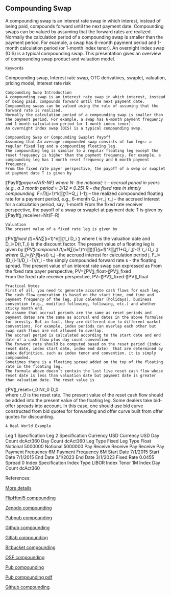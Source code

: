 ## Compounding Swap
   
A compounding swap is an interest rate swap in which interest, instead of being paid, compounds forward until the next payment date. Compounding swaps can be valued by assuming that the forward rates are realized. Normally the calculation period of a compounding swap is smaller than the payment period. For example, a swap has 6-month payment period and 1-month calculation period (or 1-month index tenor). An overnight index swap (OIS) is a typical compounding swap. This presentation gives an overview of compounding swap product and valuation model. 

	Keywords
Compounding swap, Interest rate swap, OTC derivatives, swaplet, valuation, pricing model, interest rate risk

	Compounding Swap Introduction
	A compounding swap is an interest rate swap in which interest, instead of being paid, compounds forward until the next payment date.
	Compounding swaps can be valued using the rule of assuming that the forward rate is realized.
	Normally the calculation period of a compounding swap is smaller than the payment period. For example, a swap has 6-month payment frequency and 1-month calculation period (or 1-month index tenor).
	An overnight index swap (OIS) is a typical compounding swap.

	Compounding Swap or Compounding Swaplet Payoff
	Assuming that An average compounded swap consists of two legs: a regular fixed leg and a compounding floating leg.
	The compounding leg is similar to a regular floating leg except the reset frequency is higher than the payment frequency. For example, a compounding leg has 1 month reset frequency and 6 month payment frequency.
	From the fixed rate payer perspective, the payoff of a swap or swaplet at payment date T is given by
〖Payff〗_payer=NτR-NF)
where 
N- the notional;
 τ – accrual period in years (e.g., a 3 month period ≈ 3/12 = 0.25)
R – the fixed rate in simply compounding.
F=∏_(j=1)^k▒〖(1+Q_j )-1〗 – the realized compounded floating rate for a payment period, e.g., 6-month
Q_j=r_j τ_j – the accrued interest for a calculation period, say, 1-month
	From the fixed rate receiver perspective, the payoff of a swap or swaplet at payment date T is given by
〖Payff〗_receiver=Nτ(F-R)

	Valuation
	The present value of a fixed rate leg is given by

〖PV〗_fixed (t)=RN∑_(i=1)^n▒〖τ_i D_i 〗
where t is the valuation date and D_i=D(t,T_i) is the discount factor.
	The present value of a floating leg is given by
〖PV〗_compound (t)=N∑_(i=1)^n▒〖(∏_(j=1)^k▒〖(1+Q_i 〗)-1) τ_i D_i 〗
where
Q_j=〖(r〗_(j+s)) τ_j –the accrued interest for calculation period j.
 F_i=(D_(i-1)/D_i -1)/τ_i - the simply compounded forward rate
s - the floating spread.
	The present value of an interest rate swap can expressed as
	From the fixed rate payer perspective, PV=〖PV〗_float-〖PV〗_fixed		
	From the fixed rate receiver perspective, PV=〖PV〗_fixed-〖PV〗_float

	Practical Notes
	First of all, you need to generate accurate cash flows for each leg. The cash flow generation is based on the start time, end time and payment frequency of the leg, plus calendar (holidays), business convention (e.g., modified following, following, etc.) and whether sticky month end.
	We assume that accrual periods are the same as reset periods and payment dates are the same as accrual end dates in the above formulas for brevity. But in fact, they are different due to different market conventions. For example, index periods can overlap each other but swap cash flows are not allowed to overlap.
	The accrual period is calculated according to the start date and end date of a cash flow plus day count convention 
	The forward rate should be computed based on the reset period (index reset date, index start date, index end date)  that are determined by index definition, such as index tenor and convention. it is simply compounded.
	Sometimes there is a floating spread added on the top of the floating rate in the floating leg.
	The formula above doesn’t contain the last live reset cash flow whose reset date is less than valuation date but payment date is greater than valuation date. The reset value is
〖PV〗_reset=r_0 Nτ_0 D_0  
where r_0 is the reset rate. 
	The present value of the reset cash flow should be added into the present value of the floating leg.
	Some dealers take bid-offer spreads into account. In this case, one should use bid curve constructed from bid quotes for forwarding and offer curve built from offer quotes for discounting.

	A Real World Example
Leg 1 Specification	Leg 2 Specification
Currency	USD	Currency	USD
Day Count	dcAct360	Day Count	dcAct360
Leg Type	Fixed	Leg Type	Float
Notional	5000000	Notional	5000000
Pay Receive	Receive	Pay Receive	Pay
Payment Frequency	6M	Payment Frequency	6M
Start Date	7/1/2015	Start Date	7/1/2015
End Date	3/1/2023	End Date	3/1/2023
Fixed Rate	0.0455	Spread	0
		Index Specification
		Index Type	LIBOR
		Index Tenor	1M
		Index Day Count	dcAct360


References:

		
[More details](./IrCompoundingSwap-32.pdf)
   
[FlipHtml5 compounding](https://fliphtml5.com/download/download-pdf-file.php?str=x0DZh9GTud3bENXamkzN5UjM5ITPkl0av9mY)
   
[Zenodo compounding](https://zenodo.org/record/4031735/files/IrCompoundingSwap-32.pdf)
   
[Pubpub compounding](https://interestrate.pubpub.org/pub/d4m2qpav/download/pdf)
   
[Github compounding](https://github.com/alanwhite1203/irCompoundingSwap/raw/main/IrCompoundingSwap-32.pdf)
   
[Gitlab compounding](https://gitlab.com/cmrm11/ircompoundingswap/-/raw/master/IrCompoundingSwap-32.pdf)
   
[Bitbucket compounding](https://bitbucket.org/cmrm11/ircompoundingswap/downloads/IrCompoundingSwap-32.pdf)
   
[OSF compounding](https://osf.io/dqepj/download)

[Pub compounding](https://interestrate.pubpub.org/pub/d4m2qpav/release/1)

[Pub compounding pdf](https://assets.pubpub.org/elboq1ia/61597422295041.pdf)

[Github compounding](https://github.com/alanwhite1203/irCompoundingSwap/raw/main/IrCompoundingSwap-32.pdf)
